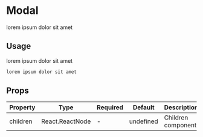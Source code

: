 # Modal

lorem ipsum dolor sit amet

## Usage

lorem ipsum dolor sit amet

```jsx
lorem ipsum dolor sit amet
```

## Props

| Property | Type            | Required | Default   | Description        |
| -------- | --------------- | -------- | --------- | ------------------ |
| children | React.ReactNode | -        | undefined | Children component |
